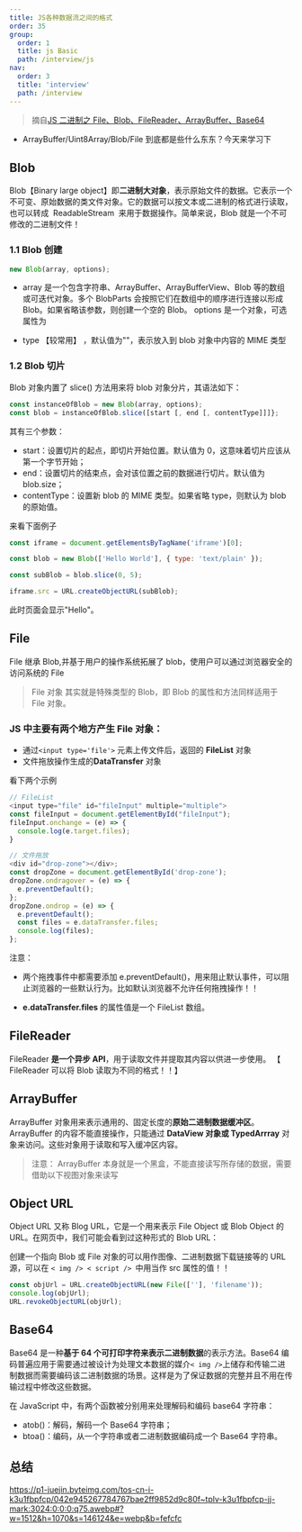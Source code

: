 ```yaml
---
title: JS各种数据流之间的格式
order: 35
group:
  order: 1
  title: js Basic
  path: /interview/js
nav:
  order: 3
  title: 'interview'
  path: /interview
---
```


> 摘自[JS 二进制之 File、Blob、FileReader、ArrayBuffer、Base64](https://juejin.cn/post/7306802651009138688?searchId=20240520101125C0A0B108A4F04C293364)

- ArrayBuffer/Uint8Array/Blob/File 到底都是些什么东东？今天来学习下

## Blob

Blob【Binary large object】即**二进制大对象**，表示原始文件的数据。它表示一个不可变、原始数据的类文件对象。它的数据可以按文本或二进制的格式进行读取，也可以转成  ReadableStream  来用于数据操作。简单来说，Blob 就是一个不可修改的二进制文件！

### 1.1 Blob 创建

```js
new Blob(array, options);
```

- array 是一个包含字符串、ArrayBuffer、ArrayBufferView、Blob 等的数组或可迭代对象。多个 BlobParts 会按照它们在数组中的顺序进行连接以形成 Blob。如果省略该参数，则创建一个空的 Blob。 options 是一个对象，可选属性为

- type 【较常用】 ，默认值为""，表示放入到 blob 对象中内容的 MIME 类型

### 1.2 Blob 切片

Blob 对象内置了 slice() 方法用来将 blob 对象分片，其语法如下：

```js
const instanceOfBlob = new Blob(array, options);
const blob = instanceOfBlob.slice([start [, end [, contentType]]]};
```

其有三个参数：

- start：设置切片的起点，即切片开始位置。默认值为 0，这意味着切片应该从第一个字节开始；
- end：设置切片的结束点，会对该位置之前的数据进行切片。默认值为 blob.size；
- contentType：设置新 blob 的 MIME 类型。如果省略 type，则默认为 blob 的原始值。

来看下面例子

```js
const iframe = document.getElementsByTagName('iframe')[0];

const blob = new Blob(['Hello World'], { type: 'text/plain' });

const subBlob = blob.slice(0, 5);

iframe.src = URL.createObjectURL(subBlob);
```

此时页面会显示"Hello"。

## File

File 继承 Blob,并基于用户的操作系统拓展了 blob，使用户可以通过浏览器安全的访问系统的 File

> File 对象 其实就是特殊类型的 Blob，即 Blob 的属性和方法同样适用于 File 对象。

### JS 中主要有两个地方产生 File 对象：

- 通过`<input type='file'>` 元素上传文件后，返回的 **FileList** 对象
- 文件拖放操作生成的**DataTransfer** 对象

看下两个示例

```js
// FileList
<input type="file" id="fileInput" multiple="multiple">
const fileInput = document.getElementById("fileInput");
fileInput.onchange = (e) => {
  console.log(e.target.files);
}
```

```js
// 文件拖放
<div id="drop-zone"></div>;
const dropZone = document.getElementById('drop-zone');
dropZone.ondragover = (e) => {
  e.preventDefault();
};
dropZone.ondrop = (e) => {
  e.preventDefault();
  const files = e.dataTransfer.files;
  console.log(files);
};
```

注意：

- 两个拖拽事件中都需要添加 e.preventDefault()，用来阻止默认事件，可以阻止浏览器的一些默认行为。比如默认浏览器不允许任何拖拽操作！！

- **e.dataTransfer.files** 的属性值是一个 FileList 数组。

## FileReader

FileReader **是一个异步 API**，用于读取文件并提取其内容以供进一步使用。 【 FileReader 可以将 Blob 读取为不同的格式！！】

## ArrayBuffer

ArrayBuffer 对象用来表示通用的、固定长度的**原始二进制数据缓冲区**。ArrayBuffer 的内容不能直接操作，只能通过 **DataView 对象或 TypedArrray** 对象来访问。这些对象用于读取和写入缓冲区内容。

> 注意： ArrayBuffer 本身就是一个黑盒，不能直接读写所存储的数据，需要借助以下视图对象来读写

## Object URL

Object URL 又称 Blog URL，它是一个用来表示 File Object 或 Blob Object 的 URL。在网页中，我们可能会看到过这种形式的 Blob URL：

创建一个指向 Blob 或 File 对象的可以用作图像、二进制数据下载链接等的 URL 源，可以在 `< img /> < script /> `中用当作 src 属性的值！！

```js
const objUrl = URL.createObjectURL(new File([''], 'filename'));
console.log(objUrl);
URL.revokeObjectURL(objUrl);
```

## Base64

Base64 是一种**基于 64 个可打印字符来表示二进制数据**的表示方法。Base64 编码普遍应用于需要通过被设计为处理文本数据的媒介`< img />`上储存和传输二进制数据而需要编码该二进制数据的场景。这样是为了保证数据的完整并且不用在传输过程中修改这些数据。

在 JavaScript 中，有两个函数被分别用来处理解码和编码 base64 字符串：

- atob()：解码，解码一个 Base64 字符串；
- btoa()：编码，从一个字符串或者二进制数据编码成一个 Base64 字符串。

## 总结

https://p1-juejin.byteimg.com/tos-cn-i-k3u1fbpfcp/042e945267784767bae2ff9852d9c80f~tplv-k3u1fbpfcp-jj-mark:3024:0:0:0:q75.awebp#?w=1512&h=1070&s=146124&e=webp&b=fefcfc
